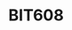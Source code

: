 # BIT608
<!-- Google tag (gtag.js) -->
<script async src="https://www.googletagmanager.com/gtag/js?id=G-WLH7DH9CMD"></script>
<script>
  window.dataLayer = window.dataLayer || [];
  function gtag(){dataLayer.push(arguments);}
  gtag('js', new Date());

  gtag('config', 'G-WLH7DH9CMD');
</script>
